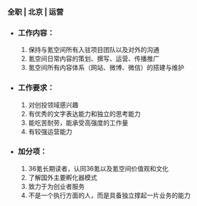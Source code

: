 ### 全职 | 北京 | 运营

* ### 工作内容：

  1. 保持与氪空间所有入驻项目团队以及对外的沟通
  2. 氪空间日常内容的策划、撰写、运营、传播推广
  3. 氪空间所有内容体系（网站、微博、微信）的搭建与维护

* ### 工作要求：

  1. 对创投领域感兴趣
  2. 有优秀的文字表达能力和独立的思考能力
  3. 能吃苦耐劳，能承受高强度的工作量
  4. 有较强运营能力

* ### 加分项：

  1. 36氪长期读者，认同36氪以及氪空间价值观和文化
  2. 了解国外主要孵化器模式
  3. 致力于为创业者服务
  4. 不是一个执行方面的人，而是具备独立撑起一片业务的能力